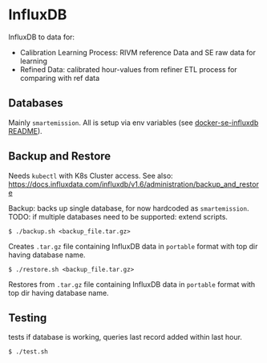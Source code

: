 # InfluxDB

InfluxDB to data for:

* Calibration Learning Process: RIVM reference Data and SE raw data for learning
* Refined Data: calibrated hour-values from refiner ETL process for comparing with ref data 

## Databases

Mainly `smartemission`. All is setup via env 
variables (see [docker-se-influxdb README](https://github.com/smartemission/docker-se-influxdb)).

## Backup and Restore

Needs `kubectl` with K8s Cluster access. See also:
https://docs.influxdata.com/influxdb/v1.6/administration/backup_and_restore

Backup: backs up single database, for now hardcoded as `smartemission`.
TODO: if multiple databases need to be supported: extend scripts.

```
$ ./backup.sh <backup_file.tar.gz>
```

Creates `.tar.gz` file containing InfluxDB data in `portable` format with top dir having database name.


```
$ ./restore.sh <backup_file.tar.gz>
```

Restores from `.tar.gz` file containing InfluxDB data in 
`portable` format with top dir having database name.

## Testing

tests if database is working, queries last record added within last hour.

```
$ ./test.sh
```
